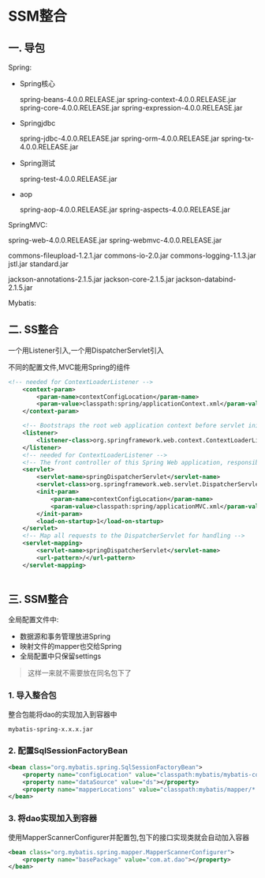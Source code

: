 # SSM整合

## 一. 导包

Spring:

* Spring核心

  spring-beans-4.0.0.RELEASE.jar
  spring-context-4.0.0.RELEASE.jar
  spring-core-4.0.0.RELEASE.jar
  spring-expression-4.0.0.RELEASE.jar

* Springjdbc

  spring-jdbc-4.0.0.RELEASE.jar
  spring-orm-4.0.0.RELEASE.jar
  spring-tx-4.0.0.RELEASE.jar

* Spring测试

  spring-test-4.0.0.RELEASE.jar

* aop

  spring-aop-4.0.0.RELEASE.jar
  spring-aspects-4.0.0.RELEASE.jar



SpringMVC:

spring-web-4.0.0.RELEASE.jar
spring-webmvc-4.0.0.RELEASE.jar

commons-fileupload-1.2.1.jar
commons-io-2.0.jar
commons-logging-1.1.3.jar
jstl.jar
standard.jar

jackson-annotations-2.1.5.jar
jackson-core-2.1.5.jar
jackson-databind-2.1.5.jar

Mybatis:

## 二. SS整合

一个用Listener引入,一个用DispatcherServlet引入

不同的配置文件,MVC能用Spring的组件

```xml
<!-- needed for ContextLoaderListener -->
	<context-param>
		<param-name>contextConfigLocation</param-name>
		<param-value>classpath:spring/applicationContext.xml</param-value>
	</context-param>

	<!-- Bootstraps the root web application context before servlet initialization -->
	<listener>
		<listener-class>org.springframework.web.context.ContextLoaderListener</listener-class>
	</listener>
	<!-- needed for ContextLoaderListener -->
	<!-- The front controller of this Spring Web application, responsible for handling all application requests -->
	<servlet>
		<servlet-name>springDispatcherServlet</servlet-name>
		<servlet-class>org.springframework.web.servlet.DispatcherServlet</servlet-class>
		<init-param>
			<param-name>contextConfigLocation</param-name>
			<param-value>classpath:spring/applicationMVC.xml</param-value>
		</init-param>
		<load-on-startup>1</load-on-startup>
	</servlet>
	<!-- Map all requests to the DispatcherServlet for handling -->
	<servlet-mapping>
		<servlet-name>springDispatcherServlet</servlet-name>
		<url-pattern>/</url-pattern>
	</servlet-mapping>
	
```

## 三. SSM整合

全局配置文件中:

* 数据源和事务管理放进Spring
* 映射文件的mapper也交给Spring
* 全局配置中只保留settings

> 这样一来就不需要放在同名包下了

### 1. 导入整合包

整合包能将dao的实现加入到容器中

`mybatis-spring-x.x.x.jar`

### 2. 配置SqlSessionFactoryBean

```xml
<bean class="org.mybatis.spring.SqlSessionFactoryBean">
	<property name="configLocation" value="classpath:mybatis/mybatis-config2.xml"></property>
	<property name="dataSource" value="ds"></property>
	<property name="mapperLocations" value="classpath:mybatis/mapper/*.xml"></property>
</bean>
```

### 3. 将dao实现加入到容器

使用MapperScannerConfigurer并配置包,包下的接口实现类就会自动加入容器

```xml
<bean class="org.mybatis.spring.mapper.MapperScannerConfigurer">
	<property name="basePackage" value="com.at.dao"></property>
</bean>
```

